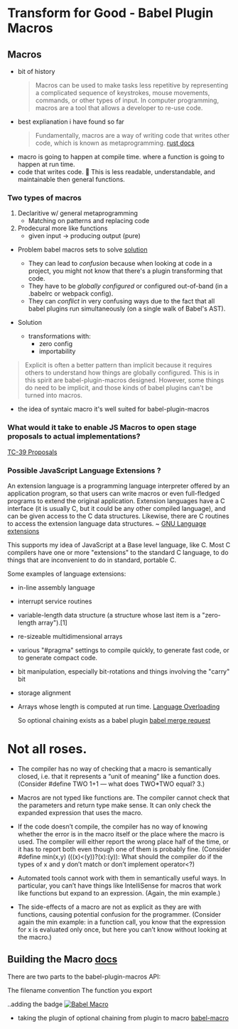 # Transform for Good - Babel Plugin Macros

## Macros

- bit of history
  > Macros can be used to make tasks less repetitive by representing a complicated sequence of keystrokes, mouse movements, commands, or other types of input. In computer programming, macros are a tool that allows a developer to re-use code.
- best explianation i have found so far
  > Fundamentally, macros are a way of writing code that writes other code, which is known as metaprogramming.
  > [rust docs](https://doc.rust-lang.org/1.30.0/book/second-edition/appendix-04-macros.html?highlight=macros#the-future-of-macros)
- macro is going to happen at compile time. where a function is going to happen at run time.
- code that writes code. 🤔 This is less readable, understandable, and maintainable then general functions.

### Two types of macros

1. Declaritive w/ general metaprogramming
   - Matching on patterns and replacing code
1. Prodecural more like functions
   - given input -> producing output (pure)

- Problem babel macros sets to solve [solution](https://babeljs.io/blog/2017/09/11/zero-config-with-babel-macros)

  - They can lead to _confusion_ because when looking at code in a project, you might not know that there's a plugin transforming that code.
  - They have to be _globally configured_ or configured out-of-band (in a .babelrc or webpack config).
  - They can _conflict_ in very confusing ways due to the fact that all babel plugins run simultaneously (on a single walk of Babel's AST).

- Solution

  - transformations with:
    - zero config
    - importability

> Explicit is often a better pattern than implicit because it requires others to understand how things are globally configured. This is in this spirit are babel-plugin-macros designed. However, some things do need to be implicit, and those kinds of babel plugins can't be turned into macros.

- the idea of syntaic macro it's well suited for babel-plugin-macros

### What would it take to enable JS Macros to open stage proposals to actual implementations?

[TC-39 Proposals](https://github.com/tc39/proposals#stage-1)

### Possible JavaScript Language Extensions ?

An extension language is a programming language interpreter offered by an application program, so that users can write macros or even full-fledged programs to extend the original application. Extension languages have a C interface (it is usually C, but it could be any other compiled language), and can be given access to the C data structures. Likewise, there are C routines to access the extension language data structures.
~ [GNU Language extensions](https://www.gnu.org/software/guile/docs/master/guile-tut.html/What-are-scripting-and-extension-languages.html)

This supports my idea of JavaScript at a Base level language, like C.
Most C compilers have one or more "extensions" to the standard C language, to do things that are inconvenient to do in standard, portable C.

Some examples of language extensions:

- in-line assembly language
- interrupt service routines
- variable-length data structure (a structure whose last item is a "zero-length array").[1]
- re-sizeable multidimensional arrays
- various "#pragma" settings to compile quickly, to generate fast code, or to generate compact code.
- bit manipulation, especially bit-rotations and things involving the "carry" bit
- storage alignment
- Arrays whose length is computed at run time.
  [Language Overloading](https://en.wikibooks.org/wiki/C_Programming/Language_overloading_and_extensions)

  So optional chaining exists as a babel plugin
  [babel merge request](https://github.com/babel/babel/pull/5813/files)

# Not all roses.

- The compiler has no way of checking that a macro is semantically closed, i.e. that it represents a “unit of meaning” like a function does. (Consider #define TWO 1+1 — what does TWO\*TWO equal? 3.)

- Macros are not typed like functions are. The compiler cannot check that the parameters and return type make sense. It can only check the expanded expression that uses the macro.

- If the code doesn’t compile, the compiler has no way of knowing whether the error is in the macro itself or the place where the macro is used. The compiler will either report the wrong place half of the time, or it has to report both even though one of them is probably fine. (Consider #define min(x,y) (((x)<(y))?(x):(y)): What should the compiler do if the types of x and y don’t match or don’t implement operator<?)

- Automated tools cannot work with them in semantically useful ways. In particular, you can’t have things like IntelliSense for macros that work like functions but expand to an expression. (Again, the min example.)

- The side-effects of a macro are not as explicit as they are with functions, causing potential confusion for the programmer. (Consider again the min example: in a function call, you know that the expression for x is evaluated only once, but here you can’t know without looking at the macro.)

## Building the Macro [docs](https://github.com/kentcdodds/babel-plugin-macros/blob/master/other/docs/author.md)

There are two parts to the babel-plugin-macros API:

The filename convention
The function you export

..adding the badge
[![Babel Macro](https://img.shields.io/badge/babel--macro-%F0%9F%8E%A3-f5da55.svg?style=flat-square)](https://github.com/kentcdodds/babel-plugin-macros)

- taking the plugin of optional chaining from plugin to macro
  [babel-macro](https://www.npmjs.com/package/@babel/plugin-proposal-optional-chaining)
